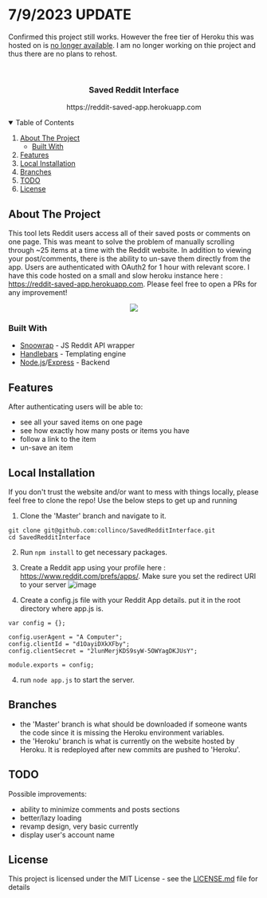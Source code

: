 <!-- PROJECT LOGO -->
<h1>7/9/2023 UPDATE</h1>
<p>Confirmed this project still works. However the free tier of Heroku this was hosted on is <a target="_blank" href="https://help.heroku.com/RSBRUH58/removal-of-heroku-free-product-plans-faq">no longer available</a>. I am no longer working on thie project and thus there are no plans to rehost.</p>

<br />
<p align="center">
  <h3 align="center">Saved Reddit Interface</h3>
  <p align="center">https://reddit-saved-app.herokuapp.com</p>
</p>

<!-- TABLE OF CONTENTS -->
<details open="open">
  <summary>Table of Contents</summary>
  <ol>
    <li>
      <a href="#about-the-project">About The Project</a>
      <ul>
        <li><a href="#built-with">Built With</a></li>
      </ul>
    </li>
    <li><a href="#features">Features</a></li>
    <li><a href="#local-installation">Local Installation</a></li>
    <li><a href="#branches">Branches</a></li>
    <li><a href="#todo">TODO</a></li>
    <li><a href="#license">License</a></li>
  </ol>
</details>


<!-- ABOUT THE PROJECT -->
## About The Project
This tool lets Reddit users access all of their saved posts or comments on one page. This was meant to solve the problem of manually scrolling through ~25 items at a time with the Reddit website. In addition to viewing your post/comments, there is the ability to un-save them directly from the app. Users are authenticated with OAuth2 for 1 hour with relevant score.  I have this code hosted on a small and slow heroku instance here : https://reddit-saved-app.herokuapp.com. Please feel free to open a PRs for any improvement!

<p align="center">
  <img src="https://user-images.githubusercontent.com/13059208/115659013-849a5880-a2ff-11eb-8788-f347a8c63aa9.png">
</p>

### Built With

* [Snoowrap](https://github.com/not-an-aardvark/snoowrap) - JS Reddit API wrapper
* [Handlebars](https://handlebarsjs.com/) - Templating engine
* [Node.js](https://nodejs.org/en/)/[Express](http://expressjs.com/) - Backend

<!-- Features -->
## Features
After authenticating users will be able to:
- see all your saved items on one page
- see how exactly how many posts or items you have
- follow a link to the item
- un-save an item 

<!-- Local Installation -->
## Local Installation
If you don't trust the website and/or want to mess with things locally, please feel free to clone the repo! Use the below steps to get up and running

1. Clone the 'Master' branch and navigate to it.

```
git clone git@github.com:collinco/SavedRedditInterface.git
cd SavedRedditInterface
```
2. Run `npm install` to get necessary packages.

3. Create a Reddit app using your profile here : https://www.reddit.com/prefs/apps/. Make sure you set the redirect URI to your server
![image](https://user-images.githubusercontent.com/13059208/115661814-a7c70700-a303-11eb-8806-ab8848397033.png)

4. Create a config.js file with your Reddit App details. put it in the root directory where app.js is.

```
var config = {};

config.userAgent = "A Computer";
config.clientId = "d1OayiDXkXFby";
config.clientSecret = "2lunMerjKDS9syW-5OWYagDKJUsY";

module.exports = config;
```

4. run `node app.js` to start the server.

<!-- Branches -->
## Branches

- the 'Master' branch is what should be downloaded if someone wants the code since it is missing the Heroku environment variables.
- the 'Heroku' branch is what is currently on the website hosted by Heroku. It is redeployed after new commits are pushed to 'Heroku'.

<!-- //TODO -->
## TODO

Possible improvements:
- ability to minimize comments and posts sections
- better/lazy loading
- revamp design, very basic currently
- display user's account name

## License

This project is licensed under the MIT License - see the [LICENSE.md](LICENSE.md) file for details
